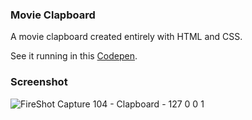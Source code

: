 ### Movie Clapboard 

A movie clapboard created entirely with HTML and CSS.  

See it running in this [Codepen](https://codepen.io/matthewcsimpson/pen/bGMjOMm). 

### Screenshot
<img alt="FireShot Capture 104 - Clapboard - 127 0 0 1" src="https://github.com/user-attachments/assets/75b55d03-cfca-43b5-a873-265e6e9a403d" />
